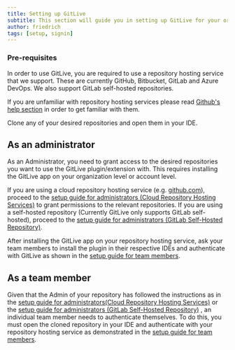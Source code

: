 ```yaml
---
title: Setting up GitLive
subtitle: This section will guide you in setting up GitLive for your organization or account.
author: friedrich
tags: [setup, signin]
---
```


### Pre-requisites

In order to use GitLive, you are required to use a repository hosting service that we support. These are currently GitHub, Bitbucket, GitLab and Azure DevOps. We also support GitLab self-hosted repositories.

If you are unfamiliar with repository hosting services please read [Github's help section](https://help.github.com/en) in order to get familiar with them.

Clone any of your desired repositories and open them in your IDE.

## As an administrator

As an Administrator, you need to grant access to the desired repositories you want to use the GitLive plugin/extension with. This requires installing the GitLive app on your organization level or account level.

If you are using a cloud repository hosting service (e.g. [github.com](https://github.com/)), proceed to the [setup guide for administrators (Cloud Repository Hosting Services)](/docs/admin) to grant permissions to the relevant repositories. If you are using a self-hosted repository (Currently GitLive only supports GitLab self-hosted), proceed to the [setup guide for administrators (GitLab Self-Hosted Repository)](/docs/admin-self-hosted).

After installing the GitLive app on your repository hosting service, ask your team members to install the plugin in their respective IDEs and authenticate with GitLive as shown in the [setup guide for team members](/docs/teammember).

## As a team member

Given that the Admin of your repository has followed the instructions as in the [setup guide for administrators(Cloud Repository Hosting Services)](/docs/admin) or the [setup guide for administrators (GitLab Self-Hosted Repository)](/docs/admin-self-hosted) , an individual team member needs to authenticate themselves. To do this, you must open the cloned repository in your IDE and authenticate with your repository hosting service as demonstrated in the [setup guide for team members](/docs/teammember).

